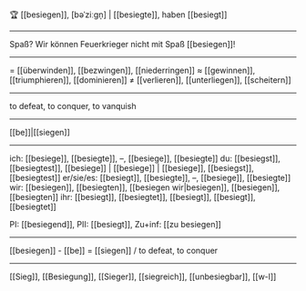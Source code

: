 🏆 [[besiegen]], [bəˈziːɡn̩] | [[besiegte]], haben [[besiegt]]

---
Spaß? Wir können Feuerkrieger nicht mit Spaß [[besiegen]]!

---
= [[überwinden]], [[bezwingen]], [[niederringen]]
≈ [[gewinnen]], [[triumphieren]], [[dominieren]]
≠ [[verlieren]], [[unterliegen]], [[scheitern]]

---
to defeat, to conquer, to vanquish

---
[[be]]|[[siegen]]

---
ich: [[besiege]], [[besiegte]], –, [[besiege]], [[besiegte]]
du: [[besiegst]], [[besiegtest]], [[besiege]] | [[besiege]] | [[besiege]], [[besiegst]], [[besiegtest]]
er/sie/es: [[besiegt]], [[besiegte]], –, [[besiege]], [[besiegte]]
wir: [[besiegen]], [[besiegten]], [[besiegen wir|besiegen]], [[besiegen]], [[besiegten]]
ihr: [[besiegt]], [[besiegtet]], [[besiegt]], [[besiegt]], [[besiegtet]]

PI: [[besiegend]], PII: [[besiegt]], Zu+inf: [[zu besiegen]]

---
[[besiegen]] - [[be]] = [[siegen]] / to defeat, to conquer

---
[[Sieg]], [[Besiegung]], [[Sieger]], [[siegreich]], [[unbesiegbar]], [[w-l]]